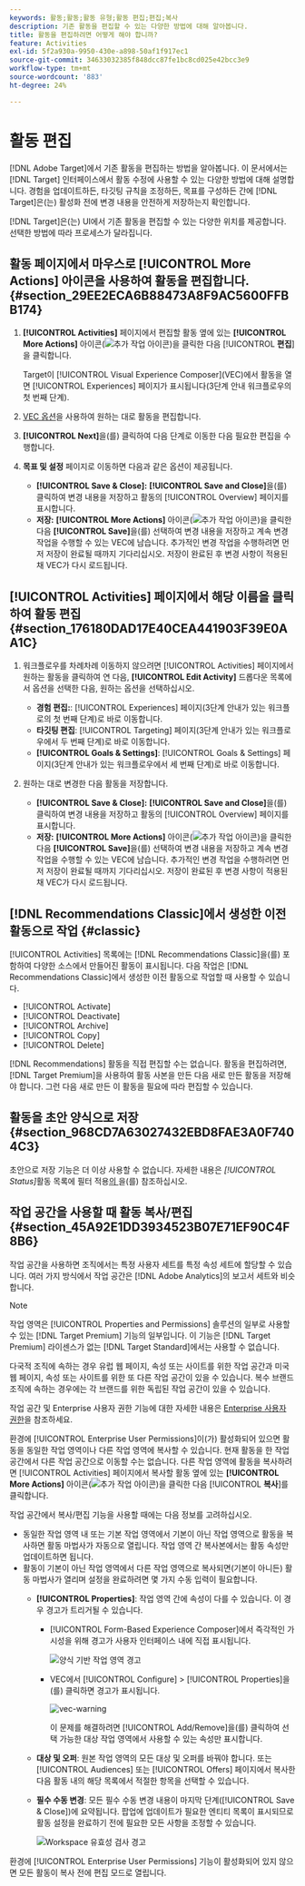 ```yaml
---
keywords: 활동;활동;활동 유형;활동 편집;편집;복사
description: 기존 활동을 편집할 수 있는 다양한 방법에 대해 알아봅니다.
title: 활동을 편집하려면 어떻게 해야 합니까?
feature: Activities
exl-id: 5f2a930a-9950-430e-a898-50af1f917ec1
source-git-commit: 34633032385f848dcc87fe1bc8cd025e42bcc3e9
workflow-type: tm+mt
source-wordcount: '883'
ht-degree: 24%

---
```


# 활동 편집

[!DNL Adobe Target]에서 기존 활동을 편집하는 방법을 알아봅니다. 이 문서에서는 [!DNL Target] 인터페이스에서 활동 수정에 사용할 수 있는 다양한 방법에 대해 설명합니다. 경험을 업데이트하든, 타깃팅 규칙을 조정하든, 목표를 구성하든 간에 [!DNL Target]은(는) 활성화 전에 변경 내용을 안전하게 저장하는지 확인합니다.

[!DNL Target]은(는) UI에서 기존 활동을 편집할 수 있는 다양한 위치를 제공합니다. 선택한 방법에 따라 프로세스가 달라집니다.

## 활동 페이지에서 마우스로 [!UICONTROL More Actions] 아이콘을 사용하여 활동을 편집합니다. {#section_29EE2ECA6B88473A8F9AC5600FFBB174}

1. **[!UICONTROL Activities]** 페이지에서 편집할 활동 옆에 있는 **[!UICONTROL More Actions]** 아이콘(![추가 작업 아이콘](/help/main/assets/icons/MoreSmall.svg))을 클릭한 다음 [!UICONTROL **편집**]&#x200B;을 클릭합니다.

   Target이 [!UICONTROL Visual Experience Composer]&#x200B;(VEC)에서 활동을 열면 [!UICONTROL Experiences] 페이지가 표시됩니다(3단계 안내 워크플로우의 첫 번째 단계).

1. [VEC 옵션](/help/main/c-experiences/c-visual-experience-composer/viztarget-options.md)을 사용하여 원하는 대로 활동을 편집합니다.

1. **[!UICONTROL Next]**&#x200B;을(를) 클릭하여 다음 단계로 이동한 다음 필요한 편집을 수행합니다.

1. **목표 및 설정** 페이지로 이동하면 다음과 같은 옵션이 제공됩니다.

   * **[!UICONTROL Save & Close]:** **[!UICONTROL Save and Close]**&#x200B;을(를) 클릭하여 변경 내용을 저장하고 활동의 [!UICONTROL Overview] 페이지를 표시합니다.
   * **저장:** **[!UICONTROL More Actions]** 아이콘(![추가 작업 아이콘](/help/main/assets/icons/MoreSmallListVert.svg))을 클릭한 다음 **[!UICONTROL Save]**&#x200B;을(를) 선택하여 변경 내용을 저장하고 계속 변경 작업을 수행할 수 있는 VEC에 남습니다. 추가적인 변경 작업을 수행하려면 먼저 저장이 완료될 때까지 기다리십시오. 저장이 완료된 후 변경 사항이 적용된 채 VEC가 다시 로드됩니다.

## [!UICONTROL Activities] 페이지에서 해당 이름을 클릭하여 활동 편집 {#section_176180DAD17E40CEA441903F39E0AA1C}

1. 워크플로우를 차례차례 이동하지 않으려면 [!UICONTROL Activities] 페이지에서 원하는 활동을 클릭하여 연 다음, **[!UICONTROL Edit Activity]** 드롭다운 목록에서 옵션을 선택한 다음, 원하는 옵션을 선택하십시오.

   * **경험 편집:**: [!UICONTROL Experiences] 페이지(3단계 안내가 있는 워크플로의 첫 번째 단계)로 바로 이동합니다.
   * **타깃팅 편집**: [!UICONTROL Targeting] 페이지(3단계 안내가 있는 워크플로우에서 두 번째 단계)로 바로 이동합니다.
   * **[!UICONTROL Goals & Settings]**: [!UICONTROL Goals & Settings] 페이지(3단계 안내가 있는 워크플로우에서 세 번째 단계)로 바로 이동합니다.

1. 원하는 대로 변경한 다음 활동을 저장합니다.

   * **[!UICONTROL Save & Close]:** **[!UICONTROL Save and Close]**&#x200B;을(를) 클릭하여 변경 내용을 저장하고 활동의 [!UICONTROL Overview] 페이지를 표시합니다.
   * **저장:** **[!UICONTROL More Actions]** 아이콘(![추가 작업 아이콘](/help/main/assets/icons/MoreSmallListVert.svg))을 클릭한 다음 **[!UICONTROL Save]**&#x200B;을(를) 선택하여 변경 내용을 저장하고 계속 변경 작업을 수행할 수 있는 VEC에 남습니다. 추가적인 변경 작업을 수행하려면 먼저 저장이 완료될 때까지 기다리십시오. 저장이 완료된 후 변경 사항이 적용된 채 VEC가 다시 로드됩니다.

## [!DNL Recommendations Classic]에서 생성한 이전 활동으로 작업 {#classic}

[!UICONTROL Activities] 목록에는 [!DNL Recommendations Classic]을(를) 포함하여 다양한 소스에서 만들어진 활동이 표시됩니다. 다음 작업은 [!DNL Recommendations Classic]에서 생성한 이전 활동으로 작업할 때 사용할 수 있습니다.

* [!UICONTROL Activate]
* [!UICONTROL Deactivate]
* [!UICONTROL Archive]
* [!UICONTROL Copy]
* [!UICONTROL Delete]

[!DNL Recommendations] 활동을 직접 편집할 수는 없습니다. 활동을 편집하려면, [!DNL Target Premium]을 사용하여 활동 사본을 만든 다음 새로 만든 활동을 저장해야 합니다. 그런 다음 새로 만든 이 활동을 필요에 따라 편집할 수 있습니다.

## 활동을 초안 양식으로 저장 {#section_968CD7A63027432EBD8FAE3A0F7404C3}

초안으로 저장 기능은 더 이상 사용할 수 없습니다. 자세한 내용은 *[!UICONTROL Status]*&#x200B;활동 목록에 필터 적용[의 ](/help/main/c-activities/activities.md#filters)을(를) 참조하십시오.

## 작업 공간을 사용할 때 활동 복사/편집 {#section_45A92E1DD3934523B07E71EF90C4F8B6}

작업 공간을 사용하면 조직에서는 특정 사용자 세트를 특정 속성 세트에 할당할 수 있습니다. 여러 가지 방식에서 작업 공간은 [!DNL Adobe Analytics]의 보고서 세트와 비슷합니다.

>[!NOTE]
>
>작업 영역은 [!UICONTROL Properties and Permissions] 솔루션의 일부로 사용할 수 있는 [!DNL Target Premium] 기능의 일부입니다. 이 기능은 [!DNL Target Premium] 라이센스가 없는 [!DNL Target Standard]에서는 사용할 수 없습니다.

다국적 조직에 속하는 경우 유럽 웹 페이지, 속성 또는 사이트를 위한 작업 공간과 미국 웹 페이지, 속성 또는 사이트를 위한 또 다른 작업 공간이 있을 수 있습니다. 복수 브랜드 조직에 속하는 경우에는 각 브랜드를 위한 독립된 작업 공간이 있을 수 있습니다.

작업 공간 및 Enterprise 사용자 권한 기능에 대한 자세한 내용은 [Enterprise 사용자 권한](/help/main/administrating-target/c-user-management/property-channel/property-channel.md#concept_E396B16FA2024ADBA27BC056138F9838)을 참조하세요.

환경에 [!UICONTROL Enterprise User Permissions]이(가) 활성화되어 있으면 활동을 동일한 작업 영역이나 다른 작업 영역에 복사할 수 있습니다. 현재 활동을 한 작업 공간에서 다른 작업 공간으로 이동할 수는 없습니다. 다른 작업 영역에 활동을 복사하려면 [!UICONTROL Activities] 페이지에서 복사할 활동 옆에 있는 **[!UICONTROL More Actions]** 아이콘(![추가 작업 아이콘](/help/main/assets/icons/MoreSmall.svg))을 클릭한 다음 [!UICONTROL **복사**]&#x200B;를 클릭합니다.

작업 공간에서 복사/편집 기능을 사용할 때에는 다음 정보를 고려하십시오.

* 동일한 작업 영역 내 또는 기본 작업 영역에서 기본이 아닌 작업 영역으로 활동을 복사하면 활동 마법사가 자동으로 열립니다. 작업 영역 간 복사본에서는 활동 속성만 업데이트하면 됩니다.
* 활동이 기본이 아닌 작업 영역에서 다른 작업 영역으로 복사되면(기본이 아니든) 활동 마법사가 열리며 설정을 완료하려면 몇 가지 수동 입력이 필요합니다.
   * **[!UICONTROL Properties]**: 작업 영역 간에 속성이 다를 수 있습니다. 이 경우 경고가 트리거될 수 있습니다.

      * [!UICONTROL Form-Based Experience Composer]에서 즉각적인 가시성을 위해 경고가 사용자 인터페이스 내에 직접 표시됩니다.

        ![양식 기반 작업 영역 경고](/help/main/c-activities/assets/form-based-warning.png)

      * VEC에서 [!UICONTROL Configure] > [!UICONTROL Properties]을(를) 클릭하면 경고가 표시됩니다.

        ![vec-warning](/help/main/c-activities/assets/vec-warning.png)

        이 문제를 해결하려면 [!UICONTROL Add/Remove]을(를) 클릭하여 선택 가능한 대상 작업 영역에서 사용할 수 있는 속성만 표시합니다.

   * **대상 및 오퍼**: 원본 작업 영역의 모든 대상 및 오퍼를 바꿔야 합니다. 또는 [!UICONTROL Audiences] 또는 [!UICONTROL Offers] 페이지에서 복사한 다음 활동 내의 해당 목록에서 적절한 항목을 선택할 수 있습니다.

   * **필수 수동 변경**: 모든 필수 수동 변경 내용이 마지막 단계([!UICONTROL Save & Close])에 요약됩니다. 팝업에 업데이트가 필요한 엔티티 목록이 표시되므로 활동 설정을 완료하기 전에 필요한 모든 사항을 조정할 수 있습니다.

     ![Workspace 유효성 검사 경고](/help/main/c-activities/assets/work-space-validation.png)

환경에 [!UICONTROL Enterprise User Permissions] 기능이 활성화되어 있지 않으면 모든 활동이 복사 전에 편집 모드로 열립니다.